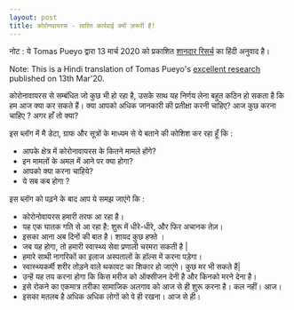 ```yaml
---
layout: post
title: कोरोनवायरस - त्वरित कार्रवाई क्यों ज़रूरी है!
---
```

नोट : ये Tomas Pueyo द्वारा 13 मार्च 2020 को प्रकाशित [शानदार रिसर्च](https://medium.com/@tomaspueyo/coronavirus-act-today-or-people-will-die-f4d3d9cd99ca?target=_blank) का हिंदी अनुवाद है।

Note: This is a Hindi translation of Tomas Pueyo's [excellent research](https://medium.com/@tomaspueyo/coronavirus-act-today-or-people-will-die-f4d3d9cd99ca?target=_blank) published on 13th Mar'20.

कोरोनावायरस से सम्बंधित जो कुछ भी हो रहा है, उसके साथ यह निर्णय लेना बहुत कठिन हो सकता है कि हम आज क्या कर सकते हैं। क्या आपको अधिक जानकारी की प्रतीक्षा करनी चाहिए? आज कुछ करना चाहिए ? अगर हाँ तो क्या?

इस ब्लॉग में मै डेटा,  ग्राफ और सूत्रों के माध्यम से ये बताने की कोशिश कर रहा हूँ कि :
* आपके क्षेत्र में कोरोनावायरस के कितने मामले होंगे?
* इन मामलों के अमल में आने पर क्या होगा?
* आपको क्या करना चाहिये?
* ये सब कब होगा ?

इस ब्लॉग को पढ़ने के बाद आप ये समझ जाएंगे कि :
- कोरोनोवायरस हमारी तरफ आ रहा है।
- यह एक घातक गति से आ रहा है:  शुरू में धीरे-धीरे, और फिर अचानक तेज़।
- इसका आना अब दिनों की बात है। शायद कुछ हफ्ते ।
- जब यह होगा, तो हमारी स्वास्थ्य सेवा प्रणाली चरमरा सकती है |
- हमारे साथी नागरिकों का इलाज अस्पतालों के हॉल्स में करना पड़ेगा।
- स्वास्थ्यकर्मी शरीर तोड़ने वाले थकावट का शिकार हो जाएंगे। कुछ मर भी सकते हैं|
- उन्हें यह तय करना होगा कि किस मरीज को ऑक्सीजन देनी है और किनको मरने देना है।
- इसे रोकने का एकमात्र तरीका सामाजिक अलगाव को आज से ही शुरू करना है। कल नहीं। आज।
- इसका मतलब है अधिक अधिक लोगों को पे ही रखना। आज से ही।
